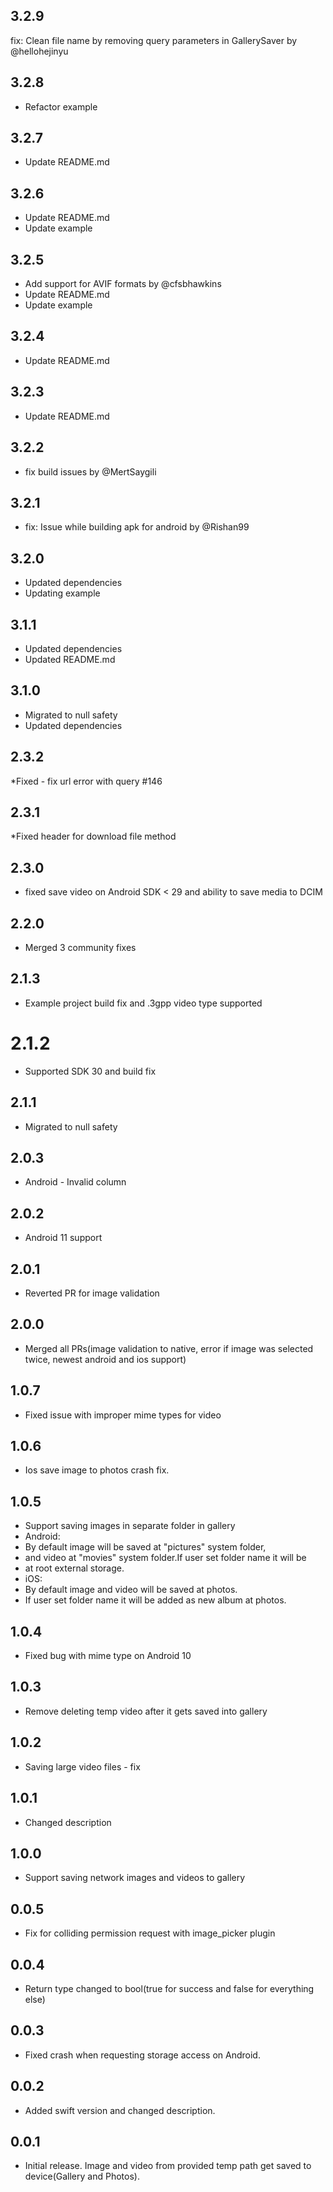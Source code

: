 ## 3.2.9
fix: Clean file name by removing query parameters in GallerySaver by @hellohejinyu

## 3.2.8
- Refactor example

## 3.2.7
- Update README.md

## 3.2.6

- Update README.md
- Update example

## 3.2.5
- Add support for AVIF formats by @cfsbhawkins
- Update README.md
- Update example

## 3.2.4

- Update README.md

## 3.2.3

- Update README.md

## 3.2.2

- fix build issues by @MertSaygili

## 3.2.1

- fix: Issue while building apk for android by @Rishan99

## 3.2.0

- Updated dependencies
- Updating example

## 3.1.1

- Updated dependencies
- Updated README.md

## 3.1.0

- Migrated to null safety
- Updated dependencies

## 2.3.2

*Fixed - fix url error with query #146

## 2.3.1

*Fixed header for download file method

## 2.3.0

- fixed save video on Android SDK < 29 and ability to save media to DCIM

## 2.2.0

- Merged 3 community fixes

## 2.1.3

- Example project build fix and .3gpp video type supported

# 2.1.2

- Supported SDK 30 and build fix

## 2.1.1

- Migrated to null safety

## 2.0.3

- Android - Invalid column

## 2.0.2

- Android 11 support

## 2.0.1

- Reverted PR for image validation

## 2.0.0

- Merged all PRs(image validation to native, error if image was selected twice,
  newest android and ios support)

## 1.0.7

- Fixed issue with improper mime types for video

## 1.0.6

- Ios save image to photos crash fix.

## 1.0.5

- Support saving images in separate folder in gallery
- Android:
- By default image will be saved at "pictures" system folder,
- and video at "movies" system folder.If user set folder name it will be
- at root external storage.
- iOS:
- By default image and video will be saved at photos.
- If user set folder name it will be added as new album at photos.

## 1.0.4

- Fixed bug with mime type on Android 10

## 1.0.3

- Remove deleting temp video after it gets saved into gallery

## 1.0.2

- Saving large video files - fix

## 1.0.1

- Changed description

## 1.0.0

- Support saving network images and videos to gallery

## 0.0.5

- Fix for colliding permission request with image_picker plugin

## 0.0.4

- Return type changed to bool(true for success and false for everything else)

## 0.0.3

- Fixed crash when requesting storage access on Android.

## 0.0.2

- Added swift version and changed description.

## 0.0.1

- Initial release. Image and video from provided temp path get saved to
  device(Gallery and Photos).

